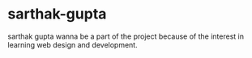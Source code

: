 # sarthak-gupta
sarthak gupta 
wanna be a part of the project because of the interest in learning web design and development.
